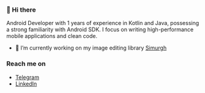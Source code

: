 ### 👋 Hi there
Android Developer with 1 years of experience in Kotlin and Java, possessing a strong familiarity with 
Android SDK. I focus on writing high-performance mobile applications and clean code.

 - 🔭 I’m currently working on my image editing library [Simurgh](https://github.com/Mohammad3125/SimurghPhotoEditor)

### Reach me on
- [Telegram](https://telegram.me/Mohammad3125)
- [LinkedIn](https://www.linkedin.com/in/mohammad-hossein-naderi)
